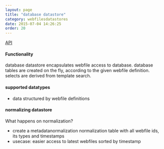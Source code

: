 ```yaml
---
layout: page
title: "database datastore"
category: webfilesdatastores
date: 2015-07-04 14:26:25
order: 20
---
```


[API](http://sebastianmonzel.github.io/webfiles-framework-php-api/class-webfilesframework.core.datasystem.file.format.MWebfileStream.html)

#### Functionality

database datastore encapsulates webfile access to database. database tables are created on the fly, according to the given webfile definition. selects are derived from template search.

#### supported datatypes
 - data structured by webfile definitions


#### normalizing datastore

What happens on normalization?

 - create a metadatanormalization normalization table with all webfile ids, its types and timestamps
 - usecase: easier access to latest webfiles sorted by timestamp

